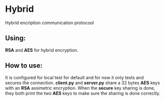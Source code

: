 # Hybrid

Hybrid encription communication protocool

## Using:
**RSA** and **AES** for hybrid encryption.

## How to use:
It is configured for local test for default and for now it only tests and secures the connection.
**client.py** and **server.py** share a 32 bytes **AES** keys with an **RSA** assimetric encryption.
When the **secure** key sharing is done, they both print the two **AES** keys to make sure the sharing is done correctly.
